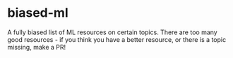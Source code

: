 # biased-ml
A fully biased list of ML resources on certain topics. There are too many good resources - if you think you have a better resource, or there is a topic missing, make a PR!
